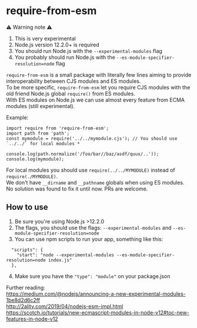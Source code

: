 # require-from-esm

⚠️ Warning note ⚠ ️  

1) This is very experimental  
2) Node.js version 12.2.0+ is required  
3) You should run Node.js with the `--experimental-modules` flag  
4) You probably should run Node.js with the `--es-module-specifier-resolution=node` flag  

`require-from-esm` is a small package with literally few lines aiming to provide interoperability between CJS modules and ES modules.  
To be more specific, `require-from-esm` let you require CJS modules with the old friend Node.js global `require()` from ES modules.  
With ES modules on Node.js we can use almost every feature from ECMA modules (still experimental).   

Example:  
```
import require from 'require-from-esm';
import path from 'path';
const mymodule = require('../../mymodule.cjs'); // You should use `../../` for local modules *

console.log(path.normalize('/foo/bar//baz/asdf/quux/..'));
console.log(mymodule);
```

For local modules you should use `require(../../MYMODULE)` instead of `require(./MYMODULE)`.  
We don't have `__dirname` and `__pathname` globals when using ES modules.  
No solution was found to fix it until now. 
PRs are welcome.  

## How to use
1) Be sure you're using Node.js >12.2.0 
2) The flags, you should use the flags: `--experimental-modules` and `--es-module-specifier-resolution=node`  
3) You can use npm scripts to run your app, something like this:  
```
  "scripts": {
    "start": "node --experimental-modules --es-module-specifier-resolution=node index.js"
  },
```
4) Make sure you have the `"type": "module"` on your package.json

Further reading:  
https://medium.com/@nodejs/announcing-a-new-experimental-modules-1be8d2d6c2ff  
http://2ality.com/2019/04/nodejs-esm-impl.html  
https://scotch.io/tutorials/new-ecmascript-modules-in-node-v12#toc-new-features-in-node-v12  
